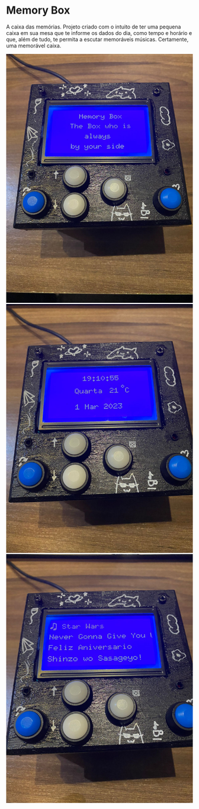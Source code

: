 # Memory Box
A caixa das memórias. 
Projeto criado com o intuito de ter uma pequena caixa em sua mesa que te informe os dados do dia, como tempo e horário e que, além de tudo, te permita a escutar memoráveis músicas. Certamente, uma memorável caixa.


<img src="https://github.com/GabrielSpdf/Memory-Box/blob/main/assets/menu_especial.jpg" width = 600>

<img src="https://github.com/GabrielSpdf/Memory-Box/blob/main/assets/menu_principal.jpg" width = 600>

<img src="https://github.com/GabrielSpdf/Memory-Box/blob/main/assets/menu_musica.jpg" width = 600>



